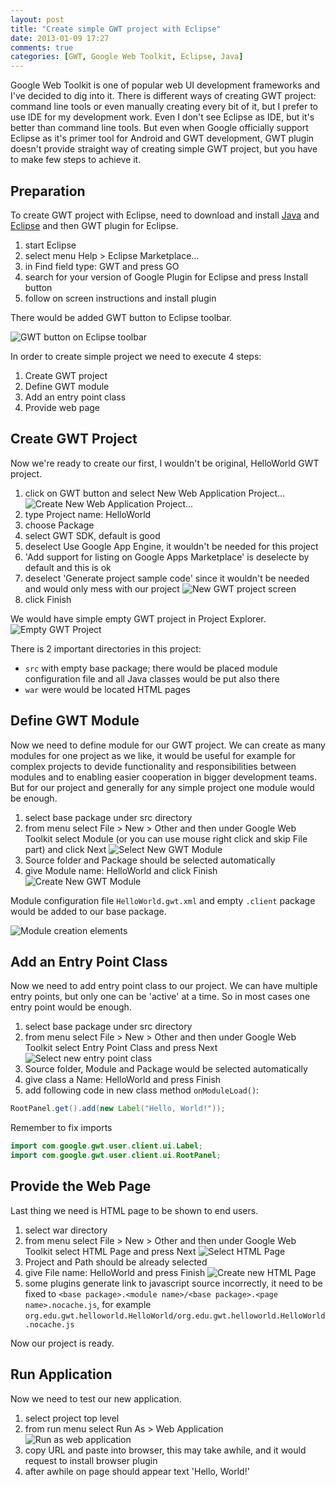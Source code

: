 ```yaml
---
layout: post
title: "Create simple GWT project with Eclipse"
date: 2013-01-09 17:27
comments: true
categories: [GWT, Google Web Toolkit, Eclipse, Java]
---
```

Google Web Toolkit is one of popular web UI development frameworks and I've decided to dig into it. There is different ways of creating GWT project: command line tools or even manually creating every bit of it, but I prefer to use IDE for my development work. Even I don't see Eclipse as IDE, but it's better than command line tools. But even when Google officially support Eclipse as it's primer tool for Android and GWT development, GWT plugin doesn't provide straight way of creating simple GWT project, but you have to make few steps to achieve it.

## Preparation
To create GWT project with Eclipse, need to download and install [Java](http://www.oracle.com/technetwork/java/index.html) and [Eclipse](http://www.eclipse.org/downloads/) and then GWT plugin for Eclipse.

1. start Eclipse
2. select menu Help > Eclipse Marketplace…
3. in Find field type: GWT and press GO
4. search for your version of Google Plugin for Eclipse and press Install button
5. follow on screen instructions and install plugin

There would be added GWT button to Eclipse toolbar.

![GWT button on Eclipse toolbar](/images/new-gwt-project/gwt-button.png)

In order to create simple project we need to execute 4 steps:

1. Create GWT project
2. Define GWT module
3. Add an entry point class
4. Provide web page


## Create GWT Project
Now we're ready to create our first, I wouldn't be original, HelloWorld GWT project.

1. click on GWT button and select New Web Application Project…
![Create New Web Application Project…](/images/new-gwt-project/create-new-gwt-project.png)
2. type Project name: HelloWorld
3. choose Package
4. select GWT SDK, default is good
5. deselect Use Google App Engine, it wouldn't be needed for this project
6. 'Add support for listing on Google Apps Marketplace' is deselecte by default and this is ok
7. deselect 'Generate project sample code' since it wouldn't be needed and would only mess with our project
![New GWT project screen](/images/new-gwt-project/new-gwt-project.png)
8. click Finish

We would have simple empty GWT project in Project Explorer.
![Empty GWT Project](/images/new-gwt-project/gwt-empty-project.png)

There is 2 important directories in this project:

- `src` with empty base package; there would be placed module configuration file and all Java classes would be put also there
- `war` were would be located HTML pages 

## Define GWT Module
Now we need to define module for our GWT project. We can create as many modules for one project as we like, it would be useful for example for complex projects to devide functionality and responsibilities between modules and to enabling easier cooperation in bigger development teams. But for our project and generally for any simple project one module would be enough.

1. select base package under src directory
2. from menu select File > New > Other and then under Google Web Toolkit select Module (or you can use mouse right click and skip File part) and click Next
![Select New GWT Module](/images/new-gwt-project/new-gwt-module-selection.png)
3. Source folder and Package should be selected automatically
4. give Module name: HelloWorld and click Finish
![Create New GWT Module](/images/new-gwt-project/create-new-gwt-module.png)

Module configuration file `HelloWorld.gwt.xml` and empty `.client` package would be added to our base package.

![Module creation elements](/images/new-gwt-project/new-gwt-module.png)

## Add an Entry Point Class
Now we need to add entry point class to our project. We can have multiple entry points, but only one can be 'active' at a time. So in most cases one entry point would be enough.

1. select base package under src directory
2. from menu select File > New > Other and then under Google Web Toolkit select Entry Point Class and press Next
![Select new entry point class](/images/new-gwt-project/select-entry-point.png)
3. Source folder, Module and Package would be selected automatically
4. give class a Name: HelloWorld and press Finish
5. add following code in new class method `onModuleLoad()`:

``` java
RootPanel.get().add(new Label("Hello, World!"));
```
Remember to fix imports

``` java
import com.google.gwt.user.client.ui.Label;
import com.google.gwt.user.client.ui.RootPanel;
```

## Provide the Web Page
Last thing we need is HTML page to be shown to end users.

1. select war directory
2. from menu select File > New > Other and then under Google Web Toolkit select HTML Page and press Next
![Select HTML Page](/images/new-gwt-project/select-new-html-page.png)
3. Project and Path should be already selected
4. give File name: HelloWorld and press Finish
![Create new HTML Page](/images/new-gwt-project/create-new-web-page.png)
5. some plugins generate link to javascript source incorrectly, it need to be fixed to `<base package>.<module name>/<base package>.<page name>.nocache.js`, for example `org.edu.gwt.helloworld.HelloWorld/org.edu.gwt.helloworld.HelloWorld.nocache.js`

Now our project is ready.

## Run Application
Now we need to test our new application. 

1. select project top level
2. from run menu select Run As > Web Application
![Run as web application](/images/new-gwt-project/run-as.png)
3. copy URL and paste into browser, this may take awhile, and it would request to install browser plugin
4. after awhile on page should appear text 'Hello, World!'


